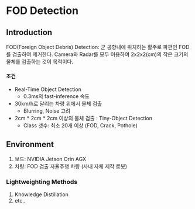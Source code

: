 # FOD Detection 

## Introduction
FOD(Foreign Object Debris) Detection: 군 공항내에 위치하는 활주로 파편인 FOD를 검출하여 제거한다. 
Camera와 Radar를 모두 이용하여 2x2x2(cm)의 작은 크기의 물체를 검출하는 것이 목적이다.

#### 조건
+ Real-Time Object Detection
  + 0.3ms의 fast-inference 속도
+ 30km/h로 달리는 차량 위에서 물체 검출 
   + Blurring, Noise 고려
+ 2cm * 2cm * 2cm 이상의 물체 검출 : Tiny-Object Detection
   + Class 갯수: 최소 20개 이상 (FOD, Crack, Pothole)
 
## Environment
1. 보드: NVIDIA Jetson Orin AGX
2. 차량: FOD 검출 자율주행 차량 (사내 자체 제작 로봇)


### Lightweighting Methods
1. Knowledge Distillation
2. etc..
